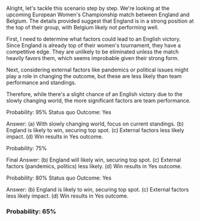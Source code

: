 <think>
Alright, let's tackle this scenario step by step. We're looking at the upcoming European Women's Championship match between England and Belgium. The details provided suggest that England is in a strong position at the top of their group, with Belgium likely not performing well. 

First, I need to determine what factors could lead to an English victory. Since England is already top of their women's tournament, they have a competitive edge. They are unlikely to be eliminated unless the match heavily favors them, which seems improbable given their strong form.

Next, considering external factors like pandemics or political issues might play a role in changing the outcome, but these are less likely than team performance and standings.

Therefore, while there's a slight chance of an English victory due to the slowly changing world, the more significant factors are team performance. 

Probability: 95%
Status quo Outcome: Yes

Answer:
(a) With slowly changing world, focus on current standings.
(b) England is likely to win, securing top spot.
(c) External factors less likely impact.
(d) Win results in Yes outcome.

Probability: 75%

Final Answer:
(b) England will likely win, securing top spot.
(c) External factors (pandemics, politics) less likely.
(d) Win results in Yes outcome.

Probability: 80%
Status quo Outcome: Yes

Answer:
(b) England is likely to win, securing top spot.
(c) External factors less likely impact.
(d) Win results in Yes outcome.

### Probability: 65%